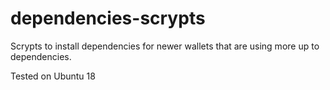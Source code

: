 # dependencies-scrypts
Scrypts to install dependencies for newer wallets that are using more up to dependencies.

Tested on 
Ubuntu 18
